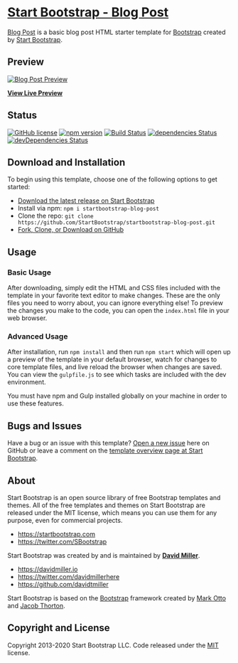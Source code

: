 # [Start Bootstrap - Blog Post](https://startbootstrap.com/template/blog-post/)

[Blog Post](https://startbootstrap.com/template/blog-post/) is a basic blog post HTML starter template for [Bootstrap](https://getbootstrap.com/) created by [Start Bootstrap](https://startbootstrap.com/).

## Preview

[![Blog Post Preview](https://assets.startbootstrap.com/img/screenshots/templates/blog-post.png)](https://startbootstrap.github.io/startbootstrap-blog-post/)

**[View Live Preview](https://startbootstrap.github.io/startbootstrap-blog-post/)**

## Status

[![GitHub license](https://img.shields.io/badge/license-MIT-blue.svg)](https://raw.githubusercontent.com/StartBootstrap/startbootstrap-blog-post/master/LICENSE)
[![npm version](https://img.shields.io/npm/v/startbootstrap-blog-post.svg)](https://www.npmjs.com/package/startbootstrap-blog-post)
[![Build Status](https://travis-ci.org/StartBootstrap/startbootstrap-blog-post.svg?branch=master)](https://travis-ci.org/StartBootstrap/startbootstrap-blog-post)
[![dependencies Status](https://david-dm.org/StartBootstrap/startbootstrap-blog-post/status.svg)](https://david-dm.org/StartBootstrap/startbootstrap-blog-post)
[![devDependencies Status](https://david-dm.org/StartBootstrap/startbootstrap-blog-post/dev-status.svg)](https://david-dm.org/StartBootstrap/startbootstrap-blog-post?type=dev)

## Download and Installation

To begin using this template, choose one of the following options to get started:

* [Download the latest release on Start Bootstrap](https://startbootstrap.com/template/blog-post/)
* Install via npm: `npm i startbootstrap-blog-post`
* Clone the repo: `git clone https://github.com/StartBootstrap/startbootstrap-blog-post.git`
* [Fork, Clone, or Download on GitHub](https://github.com/StartBootstrap/startbootstrap-blog-post)

## Usage

### Basic Usage

After downloading, simply edit the HTML and CSS files included with the template in your favorite text editor to make changes. These are the only files you need to worry about, you can ignore everything else! To preview the changes you make to the code, you can open the `index.html` file in your web browser.

### Advanced Usage

After installation, run `npm install` and then run `npm start` which will open up a preview of the template in your default browser, watch for changes to core template files, and live reload the browser when changes are saved. You can view the `gulpfile.js` to see which tasks are included with the dev environment.

You must have npm and Gulp installed globally on your machine in order to use these features.

## Bugs and Issues

Have a bug or an issue with this template? [Open a new issue](https://github.com/StartBootstrap/startbootstrap-blog-post/issues) here on GitHub or leave a comment on the [template overview page at Start Bootstrap](https://startbootstrap.com/template/blog-post/).

## About

Start Bootstrap is an open source library of free Bootstrap templates and themes. All of the free templates and themes on Start Bootstrap are released under the MIT license, which means you can use them for any purpose, even for commercial projects.

* <https://startbootstrap.com>
* <https://twitter.com/SBootstrap>

Start Bootstrap was created by and is maintained by **[David Miller](https://davidmiller.io/)**.

* <https://davidmiller.io>
* <https://twitter.com/davidmillerhere>
* <https://github.com/davidtmiller>

Start Bootstrap is based on the [Bootstrap](https://getbootstrap.com/) framework created by [Mark Otto](https://twitter.com/mdo) and [Jacob Thorton](https://twitter.com/fat).

## Copyright and License

Copyright 2013-2020 Start Bootstrap LLC. Code released under the [MIT](https://github.com/StartBootstrap/startbootstrap-blog-post/blob/gh-pages/LICENSE) license.
